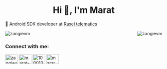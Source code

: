 <h1 align="center">Hi 👋, I'm Marat</h1>

🔭 Android SDK developer at [Raxel telematics](https://www.raxeltelematics.com/)

<p><img align="left" src="https://github-readme-stats.vercel.app/api/top-langs?username=zangievm&show_icons=true&locale=en&layout=compact" alt="zangievm" /></p>

<p>&nbsp;<img align="right" src="https://github-readme-stats.vercel.app/api?username=zangievm&show_icons=true&locale=en" alt="zangievm" /></p>


<h3 align="left">Connect with me:</h3>
<p align="left">
<a href="https://linkedin.com/in/zangievm" target="blank"><img align="center" src="https://cdn.jsdelivr.net/npm/simple-icons@3.0.1/icons/linkedin.svg" alt="zangievm" height="30" width="40" /></a>
<a href="https://stackoverflow.com/users/marat-zangiev" target="blank"><img align="center" src="https://cdn.jsdelivr.net/npm/simple-icons@3.0.1/icons/stackoverflow.svg" alt="marat-zangiev" height="30" width="40" /></a>
<a href="https://fb.com/100013193380806" target="blank"><img align="center" src="https://cdn.jsdelivr.net/npm/simple-icons@3.0.1/icons/facebook.svg" alt="100013193380806" height="30" width="40" /></a>
<a href="https://instagram.com/marat__zangiev" target="blank"><img align="center" src="https://cdn.jsdelivr.net/npm/simple-icons@3.0.1/icons/instagram.svg" alt="marat__zangiev" height="30" width="40" /></a>
</p>
